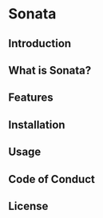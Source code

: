 # Sonata

## Introduction

## What is Sonata?

## Features

## Installation

## Usage

## Code of Conduct

## License